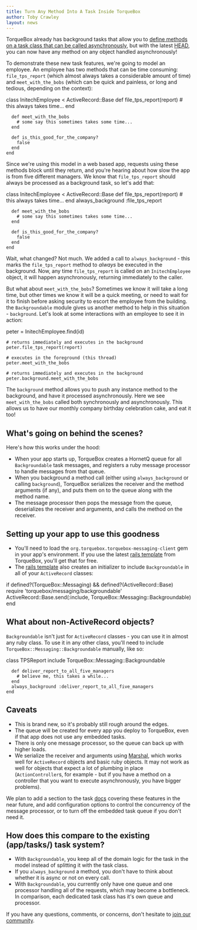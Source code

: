 ```yaml
---
title: Turn Any Method Into A Task Inside TorqueBox
author: Toby Crawley
layout: news
---
```


TorqueBox already has background tasks that allow you to [define methods on a
task class that can be called asynchronously][tasks], but with the latest 
[HEAD][repo], you can now have any method on any object handled asynchronously!

To demonstrate these new task features, we're going to model an employee. An
employee has two methods that can be time consuming: `file_tps_report` (which
almost always takes a considerable amount of time) and `meet_with_the_bobs` 
(which can be quick and painless, or long and tedious, depending on the context):

<script src="https://gist.github.com/806013.js"></script>

<noscript>
    class InitechEmployee < ActiveRecord::Base
      def file_tps_report(report)
        # this always takes time...
      end

      def meet_with_the_bobs
        # some say this sometimes takes some time...
      end
      
      def is_this_good_for_the_company?
        false
      end
    end
</noscript>

Since we're using this model in a web based app, requests using these methods
block until they return, and you're hearing about how slow the app is from
five different managers. We know that `file_tps_report` should always be 
processed as a background task, so let's add that:

<script src="https://gist.github.com/806012.js"></script>

<noscript>
    class InitechEmployee < ActiveRecord::Base
      def file_tps_report(report)
        # this always takes time...
      end
      always_background :file_tps_report
      
      def meet_with_the_bobs
        # some say this sometimes takes some time...
      end
      
      def is_this_good_for_the_company?
        false
      end
    end
</noscript>

Wait, what changed? Not much. We added a call to `always_background` - this marks
the `file_tps_report` method to *always* be executed in the background. Now, any 
time `file_tps_report` is called on an `InitechEmployee` object, it will happen 
asynchronously, returning immediately to the caller.

But what about `meet_with_the_bobs`? Sometimes we know it will take a long time, but 
other times we know it will be a quick meeting, or need to wait for it to finish before
asking security to escort the employee from the building. the `Backgroundable` module
gives us another method to help in this situation - `background`. Let's look at some 
interactions with an employee to see it in action:

<script src="https://gist.github.com/806009.js"></script>

<noscript>
    peter = InitechEmployee.find(id)
    
    # returns immediately and executes in the background
    peter.file_tps_report(report)
    
    # executes in the foreground (this thread)
    peter.meet_with_the_bobs
    
    # returns immediately and executes in the background
    peter.background.meet_with_the_bobs
</noscript>

The `background` method allows you to push any instance method to the background, and have 
it processed asynchronously. Here we see `meet_with_the_bobs` called both synchronously and
asynchronously. This allows us to have our monthly company birthday celebration cake, 
and eat it too! 

## What's going on behind the scenes?

Here's how this works under the hood:

* When your app starts up, TorqueBox creates a HornetQ queue for all `Backgroundable` task messages, and 
  registers a ruby message processor to handle messages from that queue.
* When you background a method call (either using `always_background` or calling
  `background`), TorqueBox serializes the receiver and the method arguments (if any), and puts them
  on to the queue along with the method name.
* The message processor then pops the message from the queue, deserializes the receiver and arguments,
  and calls the method on the receiver.

## Setting up your app to use this goodness

* You'll need to load the `org.torquebox.torquebox-messaging-client` gem in your app's environment. 
  If you use the latest [rails template][template] from TorqueBox, you'll get that for free.
* The [rails template][template] also creates an initializer to include `Backgroundable` in all
  of your `ActiveRecord` classes:
  
<script src="https://gist.github.com/806005.js"></script>

<noscript>
    if defined?(TorqueBox::Messaging) && defined?(ActiveRecord::Base)
      require 'torquebox/messaging/backgroundable'
      ActiveRecord::Base.send(:include, TorqueBox::Messaging::Backgroundable)
    end
</noscript>

## What about non-ActiveRecord objects?

`Backgroundable` isn't just for `ActiveRecord` classes - you can use it in almost any ruby class.
To use it in any other class, you'll need to include `TorqueBox::Messaging::Backgroundable`
manually, like so:

<script src="https://gist.github.com/806419.js"></script>

<noscript>
    class TPSReport
      include TorqueBox::Messaging::Backgroundable

      def deliver_report_to_all_five_managers
        # believe me, this takes a while...
      end
      always_background :deliver_report_to_all_five_managers
    end
</noscript>

## Caveats

* This is brand new, so it's probably still rough around the edges.
* The queue will be created for every app you deploy to TorqueBox, even if that app does not use 
  any embedded tasks. 
* There is only one message processor, so the queue can back up with higher loads.
* We serialize the receiver and arguments using [Marshal][marshal], which works well for
  `ActiveRecord` objects and basic ruby objects. It may not work as well for objects that expect
  a lot of plumbing in place (`ActionController`s, for example - but if you have a method on a 
  controller that you want to execute asynchronously, you have bigger problems). 

We plan to add a section to the task [docs][tasks] covering these features in the near future,
and add configuration options to control the concurrency of the message processor, or to turn
off the embedded task queue if you don't need it.

## How does this compare to the existing (app/tasks/) task system?

* With `Backgroundable`, you keep all of the domain logic for the task in the model instead of
  splitting it with the task class.
* If you `always_background` a method, you don't have to think about whether it is async or not on 
  every call.
* With `Backgroundable`, you currently only have one queue and one processor handling all of the 
  requests, which may become a bottleneck. In comparison, each dedicated task class has it's own queue and
  processor.
  
If you have any questions, comments, or concerns, don't hesitate to [join our community][contact].

[tasks]: http://torquebox.org/documentation/current/messaging.html#async-tasks
[repo]: https://github.com/torquebox/torquebox
[template]: https://github.com/torquebox/torquebox/blob/master/system/rake-support/share/rails-template.rb
[marshal]: http://www.ruby-doc.org/core/classes/Marshal.html
[contact]: http://torquebox.org/community/
